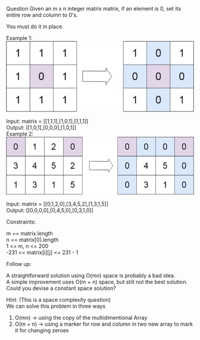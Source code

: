 Question 
Given an m x n integer matrix matrix, if an element is 0, set its entire row and column to 0's.  

You must do it in place.  

Example 1:  
![alt text](image.png)  

Input: matrix = [[1,1,1],[1,0,1],[1,1,1]]  
Output: [[1,0,1],[0,0,0],[1,0,1]]  
Example 2:  
![alt text](image-1.png)  

Input: matrix = [[0,1,2,0],[3,4,5,2],[1,3,1,5]]  
Output: [[0,0,0,0],[0,4,5,0],[0,3,1,0]]  

Constraints:  

m == matrix.length  
n == matrix[0].length  
1 <= m, n <= 200  
-231 <= matrix[i][j] <= 231 - 1  

Follow up:  

A straightforward solution using O(mn) space is probably a bad idea.  
A simple improvement uses O(m + n) space, but still not the best solution.  
Could you devise a constant space solution?  

Hint: (This is a space complexity question)  
We can solve this problem in three ways  
1. O(mn)  -> using the copy of the multidimentional Array  
2. O(m + n) -> using a marker for row and column in two new array to mark it for changing zeroes  